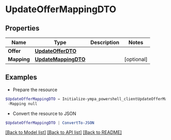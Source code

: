 # UpdateOfferMappingDTO
## Properties

Name | Type | Description | Notes
------------ | ------------- | ------------- | -------------
**Offer** | [**UpdateOfferDTO**](UpdateOfferDTO.md) |  | 
**Mapping** | [**UpdateMappingDTO**](UpdateMappingDTO.md) |  | [optional] 

## Examples

- Prepare the resource
```powershell
$UpdateOfferMappingDTO = Initialize-ympa_powershell_clientUpdateOfferMappingDTO  -Offer null `
 -Mapping null
```

- Convert the resource to JSON
```powershell
$UpdateOfferMappingDTO | ConvertTo-JSON
```

[[Back to Model list]](../README.md#documentation-for-models) [[Back to API list]](../README.md#documentation-for-api-endpoints) [[Back to README]](../README.md)

